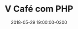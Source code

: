 ---
layout:      default
title:       "V Café com PHP"
date:        2018-05-29 19:00:00-0300
description: "
Talk 1: PHP para Empreendedores
<br />
Talk 2: UX para Re-design de Portais
"
categories:  cafe-com-php
link:        https://www.sympla.com.br/cafe-com-php---brasilia---5-edicao__296322
icon:        calendar
---